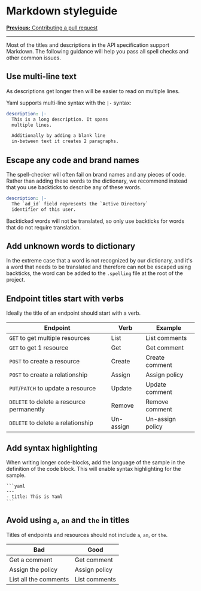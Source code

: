 # Markdown styleguide

[**Previous:** Contributing a pull request](./pull-request.md) 

---

Most of the titles and descriptions in the API specification support Markdown.
The following guidance will help you pass all spell checks and other common
issues.

## Use multi-line text

As descriptions get longer then will be easier to read on multiple lines.

Yaml supports multi-line syntax with the `|-` syntax:

```yaml
description: |-
  This is a long description. It spans 
  multiple lines.

  Additionally by adding a blank line
  in-between text it creates 2 paragraphs.
```

## Escape any code and brand names

The spell-checker will often fail on brand names
and any pieces of code. Rather than adding these
words to the dictionary, we recommend instead that you
use backticks to describe any of these words.

```yaml
description: |-
  The `ad_id` field represents the `Active Directory`
  identifier of this user.
```

Backticked words will not be translated, so only use
backticks for words that do not require translation.

## Add unknown words to dictionary

In the extreme case that a word is not recognized
by our dictionary, and it's a word that needs to be
translated and therefore can not be escaped using
backticks, the word can be added to the `.spelling`
file at the root of the project.

## Endpoint titles start with verbs

Ideally the title of an endpoint should start with
a verb. 

| Endpoint                                  | Verb      | Example          |
|-------------------------------------------|-----------|------------------|
| `GET` to get multiple resources           | List      | List comments    |
| `GET` to get 1 resource                   | Get       | Get comment      |
| `POST` to create a resource               | Create    | Create comment   |
| `POST` to create a relationship           | Assign    | Assign policy    |
| `PUT`/`PATCH` to update a resource        | Update    | Update comment   |
| `DELETE` to delete a resource permanently | Remove    | Remove comment   |
| `DELETE` to delete a relationship         | Un-assign | Un-assign policy |

## Add syntax highlighting 

When writing longer code-blocks, add the language of the sample in the
definition of the code block. This will enable syntax highlighting for the
sample.

~~~
```yaml
---
- title: This is Yaml
```
~~~

## Avoid using `a`, `an` and `the` in titles

Titles of endpoints and resources should not include `a`, `an`, or `the`.

| Bad                   | Good          |
|-----------------------|---------------|
| Get a comment         | Get comment   |
| Assign the policy     | Assign policy |
| List all the comments | List comments |

